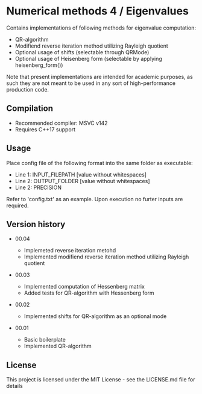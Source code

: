 # Numerical methods 4 / Eigenvalues

Contains implementations of following methods for eigenvalue computation:

* QR-algorithm
* Modifiend reverse iteration method utilizing Rayleigh quotient
* Optional usage of shifts (selectable through QRMode)
* Optional usage of Heisenberg form (selectable by applying heisenberg_form())

Note that present implementations are intended for academic purposes, as such they are not meant to be used in any sort of high-performance production code.

## Compilation

* Recommended compiler: MSVC v142
* Requires C++17 support

## Usage

Place config file of the following format into the same folder as executable:

* Line 1: INPUT_FILEPATH [value without whitespaces]
* Line 2: OUTPUT_FOLDER [value without whitespaces]
* Line 2: PRECISION

Refer to 'config.txt' as an example. Upon execution no furter inputs are required.

## Version history

* 00.04
    * Implemeted reverse iteration metohd
    * Implemented modifiend reverse iteration method utilizing Rayleigh quotient

* 00.03
    * Implemented computation of Hessenberg matrix
    * Added tests for QR-algorithm with Hessenberg form

* 00.02
    * Implemented shifts for QR-algorithm as an optional mode

* 00.01
    * Basic boilerplate
    * Implemented QR-algorithm

## License

This project is licensed under the MIT License - see the LICENSE.md file for details